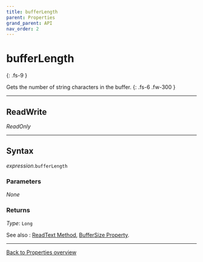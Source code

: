 ```yaml
---
title: bufferLength
parent: Properties
grand_parent: API
nav_order: 2
---
```


# bufferLength
{: .fs-9 }

Gets the number of string characters in the buffer.
{: .fs-6 .fw-300 }

---

## ReadWrite

_ReadOnly_

---

## Syntax

*expression*.`bufferLength`

### Parameters

_None_

### Returns

*Type*: `Long`

See also
: [ReadText Method](https://ws-garcia.github.io/ECPTextStream/api/methods/readtext.html), [BufferSize Property](https://ws-garcia.github.io/ECPTextStream/api/properties/buffersize.html).

---

[Back to Properties overview](https://ws-garcia.github.io/ECPTextStream/api/properties/)
